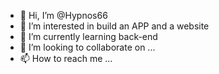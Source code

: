 - 👋 Hi, I’m @Hypnos66
- 👀 I’m interested in build an APP and a website
- 🌱 I’m currently learning back-end 
- 💞️ I’m looking to collaborate on ...
- 📫 How to reach me ...

<!---
Hypnos66/Hypnos66 is a ✨ special ✨ repository because its `README.md` (this file) appears on your GitHub profile.
You can click the Preview link to take a look at your changes.
--->
